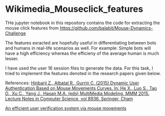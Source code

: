 # Wikimedia_Mouseclick_features
THe jupyter notebook in this repository contains the code for extracting the mouse click features from https://github.com/balabit/Mouse-Dynamics-Challenge 

The features exracted are hopefully useful in differentiating between bots and humans in real-life scenarios as well.
For example: Simple bots will have a high efficiency whereas the efficieny of the average human is much lesser. 

I have used the user 16 session files to generate the data. 
For this task, I tried to implement the features denoted in the research papers given below.

References:
[Hinbarji Z., Albatal R., Gurrin C. (2015) Dynamic User Authentication Based on Mouse Movements Curves. In: He X., Luo S., Tao D., Xu C., Yang J., Hasan M.A. (eds) MultiMedia Modeling. MMM 2015. Lecture Notes in Computer Science, vol 8936. Springer, Cham](https://link.springer.com/chapter/10.1007/978-3-319-14442-9_10)

[An efficient user verification system via mouse movements](https://dl.acm.org/citation.cfm?id=2046725)
